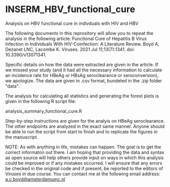 # INSERM_HBV_functional_cure
Analysis on HBV functional cure in indivduals with HIV and HBV

The following documents in this reprository will allow you to repeat the analysis in the following article:
Functional Cure of Hepatitis B Virus Infection in Individuals With HIV-Coinfection: A Literature Review. Boyd A, Dezanet LNC, Lacombe K. Viruses. 2021 Jul 11;13(7):1341. doi: 10.3390/v13071341.

Specific details on how the data were extracted are given in the article. If we missed your study (and it had all the necessary information to calculate an incidence rate for HBeAg or HBsAg seroclearance or seroconversion), we apologize. The data are given in .csv format, bundeled in the .zip folder "data".

The analysis for calculating all statistics and generating the forest plots is given in the following R script file:

analysis_summary_functional_cure.R

Step-by-step instructions are given for the analyis on HBeAg seroclearance. The other endpoints are analyzed in the exact same manner. Anyone should be able to run the script from start to finish and to replicate the figures in the manuscript.

NOTE: As with anything in life, mistakes can happen. The goal is to get the correct informaton out there. I am hoping that providing the data and syntax as open source will help others provide input on ways in which this analysis could be improved or if any mistakes occurred. I will ensure that any errors be checked in the original code and if present, be reported to the editors of Viruses in due course. You can contact me at the following email address: a.c.boyd@amsterdamumc.nl
